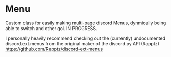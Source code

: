 # Menu
Custom class for easily making multi-page discord Menus, dynmically being able to switch and other qol.
IN PROGRESS.

I personally heavily recommend checking out the (currently) undocumented discord.ext.menus from the original maker of the discord.py API (Rapptz)
https://github.com/Rapptz/discord-ext-menus
